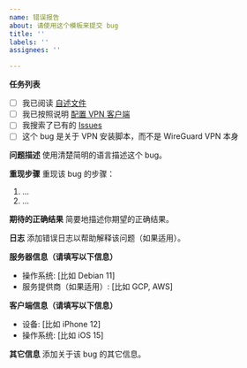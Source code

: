 ```yaml
---
name: 错误报告
about: 请使用这个模板来提交 bug
title: ''
labels: ''
assignees: ''

---
```


**任务列表**

- [ ] 我已阅读 [自述文件](https://github.com/hwdsl2/wireguard-install/blob/master/README-zh.md)
- [ ] 我已按照说明 [配置 VPN 客户端](https://github.com/hwdsl2/wireguard-install/blob/master/docs/clients-zh.md)
- [ ] 我搜索了已有的 [Issues](https://github.com/hwdsl2/wireguard-install/issues?q=is%3Aissue)
- [ ] 这个 bug 是关于 VPN 安装脚本，而不是 WireGuard VPN 本身

**问题描述**
使用清楚简明的语言描述这个 bug。

**重现步骤**
重现该 bug 的步骤：

1. ...
2. ...

**期待的正确结果**
简要地描述你期望的正确结果。

**日志**
添加错误日志以帮助解释该问题（如果适用）。

**服务器信息（请填写以下信息）**
- 操作系统: [比如 Debian 11]
- 服务提供商（如果适用）: [比如 GCP, AWS]

**客户端信息（请填写以下信息）**
- 设备: [比如 iPhone 12]
- 操作系统: [比如 iOS 15]

**其它信息**
添加关于该 bug 的其它信息。
